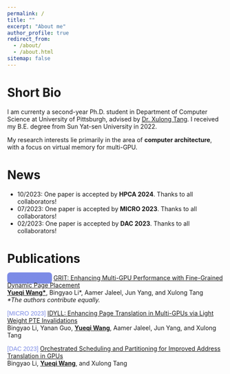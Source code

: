 ```yaml
---
permalink: /
title: ""
excerpt: "About me"
author_profile: true
redirect_from: 
  - /about/
  - /about.html
sitemap: false
---
```




Short Bio
===

I am currenty a second-year Ph.D. student  in Department of Computer Science at University of Pittsburgh, advised by [Dr. Xulong Tang](https://xzt102.github.io/). I received my B.E. degree from Sun Yat-sen University in 2022.

My research interests lie primarily in the area of **computer architecture**, with a focus on virtual memory for multi-GPU.



News
===

* 10/2023: One paper is accepted by **HPCA 2024**. Thanks to all collaborators!
* 07/2023: One paper is accepted by **MICRO 2023**. Thanks to all collaborators!
* 02/2023: One paper is accepted by **DAC 2023**. Thanks to all collaborators!


Publications
===

<style>
    .badge {
        background-color: #7C8BE6; /* Red background */
        color: white;             /* White text */
        font-weight: bold;        /* Bold font */
        padding: 5px 10px;        /* Padding around the text */
        text-align: center;       /* Center-aligned text */
        border-radius: 7px;       /* Rounded corners */
        font-family: 'Raleway', Arial; /* Font family */
    }
</style>

<span class="badge" style="font-family: 'Raleway', Arial; color: #7C8BE6;">[HPCA 2024]</span> 
[GRIT: Enhancing Multi-GPU Performance with Fine-Grained Dynamic Page Placement](../files/GRIT_HPCA24.pdf) \
<u><b>Yueqi Wang*</b></u>, Bingyao Li*, Aamer Jaleel, Jun Yang, and Xulong Tang \
<i>\*The authors contribute equally.</i>

<span style="font-family: 'Raleway', Arial; color: #7C8BE6;">[MICRO 2023]</span> 
[IDYLL: Enhancing Page Translation in Multi-GPUs via Light Weight PTE Invalidations](../files/MICRO2023_IDYLL.pdf) \
Bingyao Li, Yanan Guo, <u><b>Yueqi Wang</b></u>, Aamer Jaleel, Jun Yang, and Xulong Tang 


<span style="font-family: 'Raleway', Arial; color: #7C8BE6;">[DAC 2023]</span> 
[Orchestrated Scheduling and Partitioning for Improved Address Translation in GPUs](../files/DAC2023.pdf)  \
Bingyao Li, <u><b>Yueqi Wang</b></u>, and Xulong Tang



<!-- **Orchestrated Scheduling and Partitioning for Improved Address Translation in GPUs** \
Bingyao Li, **Yueqi Wang**, and Xulong Tang\
The 60th Design Automation Conference\
<span style="font-family: 'Raleway', Arial; color: #7C8BE6; font-weight: bold;">DAC 2023</span>
 -->


<!-- ctivities
===
* rua
 -->

<!-- <script>
document.write("Last modifid at: "+document.lastModified+"" )
</script>
 -->
<!-- --- -->

<!-- <a href="https://info.flagcounter.com/21GO"><img src="https://s01.flagcounter.com/map/21GO/size_s/txt_000000/border_CCCCCC/pageviews_1/viewers_0/flags_0/" alt="Flag Counter" border="0"></a> -->